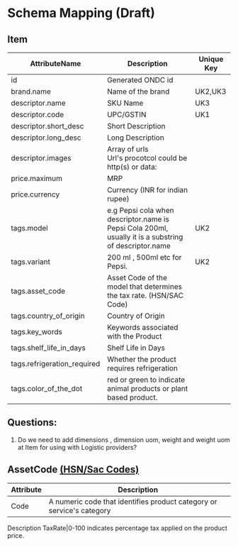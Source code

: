# Schema Mapping (Draft)
## Item
AttributeName|Description|Unique Key
-|-|-
id|Generated  ONDC id
brand.name| Name of the brand| UK2,UK3
descriptor.name|SKU Name|UK3
descriptor.code|UPC/GSTIN|UK1
descriptor.short_desc|Short Description
descriptor.long_desc |Long Description
descriptor.images|Array of urls <br> Url's procotcol could be http(s) or data: 
price.maximum| MRP
price.currency|Currency (INR for indian rupee)
tags.model|e.g Pepsi cola when descriptor.name is Pepsi Cola 200ml, usually it is a substring of descriptor.name|UK2
tags.variant|200 ml , 500ml etc for Pepsi.|UK2
tags.asset_code|Asset Code  of the model that determines the tax  rate. (HSN/SAC Code)
tags.country_of_origin|Country of Origin
tags.key_words|Keywords associated with the Product
tags.shelf_life_in_days|Shelf Life in Days 
tags.refrigeration_required|Whether the product requires refrigeration
tags.color_of_the_dot|red or green to indicate animal products or plant based product.





Questions:
-
1. Do  we need to add dimensions , dimension uom, weight and weight uom at Item for using with Logistic providers? 

	
## AssetCode [(HSN/Sac Codes)](https://cbic-gst.gov.in/gst-goods-services-rates.html)
Attribute|Description 
-|-
Code|A numeric code that identifies product category or service's category
Description
TaxRate|0-100 indicates percentage tax applied on the product price.





 

